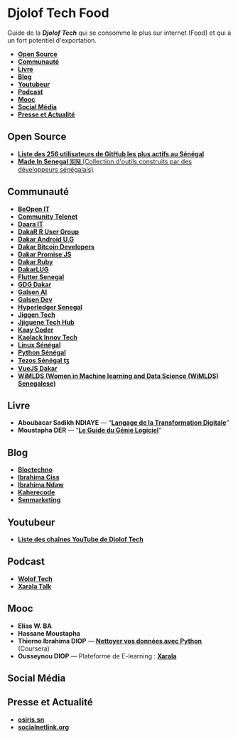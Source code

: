 # Djolof Tech Food

Guide de la ***Djolof Tech*** qui se consomme le plus sur internet (Food) et qui à un fort potentiel d'exportation.

* [**Open Source**](#Open-Source)
* [**Communauté**](#Communauté)
* [**Livre**](#Livre)
* [**Blog**](#Blog)
* [**Youtubeur**](#Youtubeur)
* [**Podcast**](#Podcast)
* [**Mooc**](#Mooc)
* [**Social Média**](#Social-Média)
* [**Presse et Actualité**](#Presse-et-Actualité)

## Open Source

* [**Liste des 256 utilisateurs de GitHub les plus actifs au Sénégal**](https://commits.top/senegal_private.html)
* [**Made In Senegal 🇸🇳** (Collection d'outils construits par des développeurs sénégalais)](https://github.com/Galsen-Dev-LAB/made-in-senegal)

## Communauté

* [**BeOpen IT**](https://twitter.com/beopenit)
* [**Community Telenet**](https://twitter.com/com_tele_net)
* [**Daara IT**](https://twitter.com/daara_it)
* [**DakaR R User Group**](https://twitter.com/dakarusers)
* [**Dakar Android U.G**](https://twitter.com/dakarandroidug)
* [**Dakar Bitcoin Developers**](https://twitter.com/dakarbitcoin)
* [**Dakar Promise JS**](https://twitter.com/dakarpromisejs)
* [**Dakar Ruby**](https://twitter.com/dakar_ruby)
* [**DakarLUG**](https://twitter.com/dakarlug)
* [**Flutter Senegal**](https://twitter.com/fluttersenegal)
* [**GDG Dakar**](https://twitter.com/gdg_dakar)
* [**Galsen AI**](https://twitter.com/galsenai)
* [**Galsen Dev**](https://twitter.com/galsendev221)
* [**Hyperledger Senegal**](https://twitter.com/hyperledgersen)
* [**Jiggen Tech**](https://twitter.com/jiggentech)
* [**Jjiguene Tech Hub**](https://twitter.com/jjiguenetech)
* [**Kaay Coder**](https://twitter.com/kaaycoder)
* [**Kaolack Innov Tech**](https://twitter.com/kaolacktech)
* [**Linux Sénégal**](https://twitter.com/linuxsenegal)
* [**Python Sénégal**](https://twitter.com/pythonsenegal)
* [**Tezos Sénégal ꜩ**](https://twitter.com/tezossenegal)
* [**VueJS Dakar**](https://twitter.com/dakarvue)
* [**WiMLDS (Women in Machine learning and Data Science (WiMLDS) Senegalese)**](https://twitter.com/wimlds_dakar)

## Livre

* **Aboubacar Sadikh NDIAYE** — “[**Langage de la Transformation Digitale**](https://langagedigital.com)”
* **Moustapha DER** — “[**Le Guide du Génie Logiciel**](https://www.facebook.com/leguidedugenielogiciel/)”

## Blog

* [**Bloctechno**](https://bloctechno.wordpress.com)
* [**Ibrahima Ciss**](https://iciss.dev/)
* [**Ibrahima Ndaw**](https://www.ibrahima-ndaw.com/)
* [**Kaherecode**](https://www.kaherecode.com/)
* [**Senmarketing**](https://blog.senmarketing.net)

## Youtubeur

* [**Liste des chaînes YouTube de Djolof Tech**](https://github.com/daoodaba975/senegal-YouTuber-Dev-List)

## Podcast

* [**Wolof Tech**](https://woloftech.buzzsprout.com/)
* [**Xarala Talk**](https://anchor.fm/xarala-talk)

## Mooc

* **Elias W. BA**
* **Hassane Moustapha**
* **Thierno Ibrahima DIOP** — [**Nettoyer vos données avec Python**](https://www.coursera.org/projects/nettoyer-donnees-python) (Coursera)
* **Ousseynou DIOP**  — Plateforme de E-learning : [**Xarala**](https://xarala.co)

## Social Média

## Presse et Actualité

* [**osiris.sn**](http://www.osiris.sn/)
* [**socialnetlink.org**](https://www.socialnetlink.org/)
